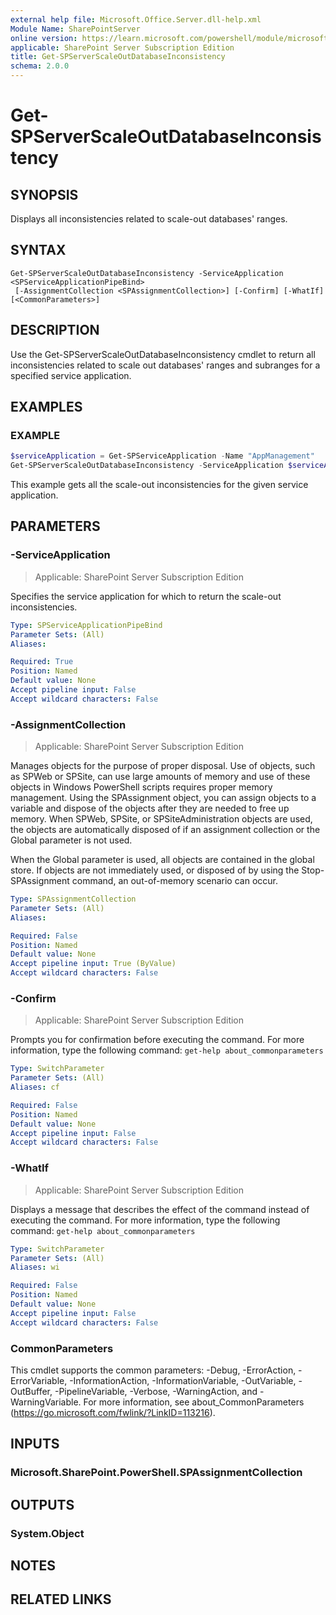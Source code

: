 ```yaml
---
external help file: Microsoft.Office.Server.dll-help.xml
Module Name: SharePointServer
online version: https://learn.microsoft.com/powershell/module/microsoft.sharepoint.powershell/get-spserverscaleoutdatabaseinconsistency
applicable: SharePoint Server Subscription Edition
title: Get-SPServerScaleOutDatabaseInconsistency
schema: 2.0.0
---
```


# Get-SPServerScaleOutDatabaseInconsistency

## SYNOPSIS

Displays all inconsistencies related to scale-out databases' ranges.



## SYNTAX

```
Get-SPServerScaleOutDatabaseInconsistency -ServiceApplication <SPServiceApplicationPipeBind>
 [-AssignmentCollection <SPAssignmentCollection>] [-Confirm] [-WhatIf] [<CommonParameters>]
```

## DESCRIPTION

Use the Get-SPServerScaleOutDatabaseInconsistency cmdlet to return all inconsistencies related to scale out databases' ranges and subranges for a specified service application.



## EXAMPLES

### EXAMPLE
```powershell
$serviceApplication = Get-SPServiceApplication -Name "AppManagement"
Get-SPServerScaleOutDatabaseInconsistency -ServiceApplication $serviceApplication
```

This example gets all the scale-out inconsistencies for the given service application.

## PARAMETERS

### -ServiceApplication

> Applicable: SharePoint Server Subscription Edition

Specifies the service application for which to return the scale-out inconsistencies.



```yaml
Type: SPServiceApplicationPipeBind
Parameter Sets: (All)
Aliases:

Required: True
Position: Named
Default value: None
Accept pipeline input: False
Accept wildcard characters: False
```

### -AssignmentCollection

> Applicable: SharePoint Server Subscription Edition

Manages objects for the purpose of proper disposal.
Use of objects, such as SPWeb or SPSite, can use large amounts of memory and use of these objects in Windows PowerShell scripts requires proper memory management.
Using the SPAssignment object, you can assign objects to a variable and dispose of the objects after they are needed to free up memory.
When SPWeb, SPSite, or SPSiteAdministration objects are used, the objects are automatically disposed of if an assignment collection or the Global parameter is not used.

When the Global parameter is used, all objects are contained in the global store.
If objects are not immediately used, or disposed of by using the Stop-SPAssignment command, an out-of-memory scenario can occur.



```yaml
Type: SPAssignmentCollection
Parameter Sets: (All)
Aliases:

Required: False
Position: Named
Default value: None
Accept pipeline input: True (ByValue)
Accept wildcard characters: False
```

### -Confirm

> Applicable: SharePoint Server Subscription Edition

Prompts you for confirmation before executing the command.
For more information, type the following command: `get-help about_commonparameters`


```yaml
Type: SwitchParameter
Parameter Sets: (All)
Aliases: cf

Required: False
Position: Named
Default value: None
Accept pipeline input: False
Accept wildcard characters: False
```

### -WhatIf

> Applicable: SharePoint Server Subscription Edition

Displays a message that describes the effect of the command instead of executing the command.
For more information, type the following command: `get-help about_commonparameters`



```yaml
Type: SwitchParameter
Parameter Sets: (All)
Aliases: wi

Required: False
Position: Named
Default value: None
Accept pipeline input: False
Accept wildcard characters: False
```

### CommonParameters
This cmdlet supports the common parameters: -Debug, -ErrorAction, -ErrorVariable, -InformationAction, -InformationVariable, -OutVariable, -OutBuffer, -PipelineVariable, -Verbose, -WarningAction, and -WarningVariable. For more information, see about_CommonParameters (https://go.microsoft.com/fwlink/?LinkID=113216).

## INPUTS

### Microsoft.SharePoint.PowerShell.SPAssignmentCollection

## OUTPUTS

### System.Object

## NOTES

## RELATED LINKS
